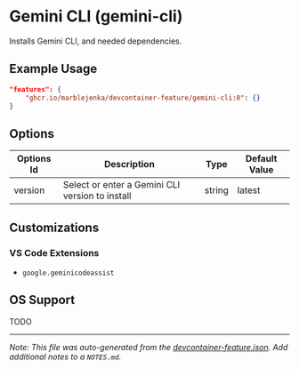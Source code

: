 
# Gemini CLI (gemini-cli)

Installs Gemini CLI, and needed dependencies.

## Example Usage

```json
"features": {
    "ghcr.io/marblejenka/devcontainer-feature/gemini-cli:0": {}
}
```

## Options

| Options Id | Description | Type | Default Value |
|-----|-----|-----|-----|
| version | Select or enter a Gemini CLI version to install | string | latest |

## Customizations

### VS Code Extensions

- `google.geminicodeassist`

## OS Support

TODO


---

_Note: This file was auto-generated from the [devcontainer-feature.json](https://github.com/marblejenka/devcontainer-feature/blob/main/src/gemini-cli/devcontainer-feature.json).  Add additional notes to a `NOTES.md`._
